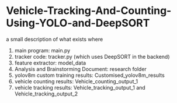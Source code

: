 # Vehicle-Tracking-And-Counting-Using-YOLO-and-DeepSORT
a small description of what exists where
1. main program: main.py
2. tracker code: tracker.py (which uses DeepSORT in the backend)
3. feature extractor: model_data
4. Analysis and Brainstorming Document: research folder
5. yolov8m custom training results: Customised_yolov8m_results
6. vehicle counting results: Vehicle_counting_output_1
7. vehicle tracking results: Vehicle_tracking_output_1 and Vehicle_tracking_output_2
